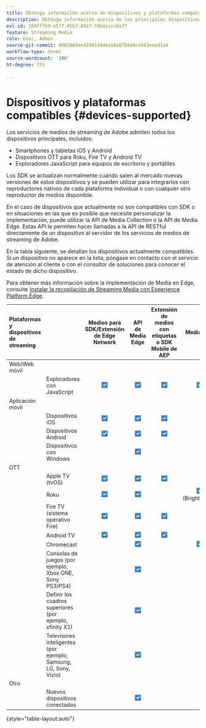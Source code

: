 ```yaml
---
title: Obtenga información acerca de dispositivos y plataformas compatibles
description: Obtenga información acerca de los principales dispositivos, como iOS, Android, dispositivos OTT y exploradores JavaScript compatibles con los servicios de medios de streaming de Adobe.
exl-id: 169ff7b9-e577-45b7-8927-74bdcccc0a77
feature: Streaming Media
role: User, Admin
source-git-commit: 0083869ae4248134dea18a87b9d4ce563eeed1a4
workflow-type: tm+mt
source-wordcount: '308'
ht-degree: 75%

---
```


# Dispositivos y plataformas compatibles {#devices-supported}

Los servicios de medios de streaming de Adobe admiten todos los dispositivos principales, incluidos:

* Smartphones y tabletas iOS y Android
* Dispositivos OTT para Roku, Fire TV y Android TV
* Exploradores JavaScript para equipos de escritorio y portátiles

Los SDK se actualizan normalmente cuando salen al mercado nuevas versiones de estos dispositivos y se pueden utilizar para integrarlos con reproductores nativos de cada plataforma individual o con cualquier otro reproductor de medios disponible.

En el caso de dispositivos que actualmente no son compatibles con SDK o en situaciones en las que es posible que necesite personalizar la implementación, puede utilizar la API de Media Collection o la API de Media Edge. Estas API le permiten hacer llamadas a la API de RESTful directamente de un dispositivo al servidor de los servicios de medios de streaming de Adobe.

En la tabla siguiente, se detallan los dispositivos actualmente compatibles. Si un dispositivo no aparece en la lista, póngase en contacto con el servicio de atención al cliente o con el consultor de soluciones para conocer el estado de dicho dispositivo.

Para obtener más información sobre la implementación de Media en Edge, consulte [Instalar la recopilación de Streaming Media con Experience Platform Edge](/help/implementation/edge/implementation-edge.md).

| Plataformas y dispositivos de streaming | | Medios para SDK/Extensión de Edge Network | API de Media Edge | Extensión de medios con etiquetas o SDK Mobile de AEP | Media SDK | API de Media Collection |
|:---|:---|:---:|:---:|:---:|:---:|:---:|
| Web/Web móvil | | | | | |
| | Exploradores con JavaScript | ![Admitido](/help/assets/icon-blue-check.png) | ![Admitido](/help/assets/icon-blue-check.png) | ![Admitido](/help/assets/icon-blue-check.png) | ![Admitido](/help/assets/icon-blue-check.png) | ![Admitido](/help/assets/icon-blue-check.png) |
| Aplicación móvil | | | | | |
| | Dispositivos iOS | ![Admitido](/help/assets/icon-blue-check.png) | ![Admitido](/help/assets/icon-blue-check.png) | ![Admitido](/help/assets/icon-blue-check.png) | | ![Admitido](/help/assets/icon-blue-check.png) | |
| | Dispositivos Android | ![Admitido](/help/assets/icon-blue-check.png) | ![Admitido](/help/assets/icon-blue-check.png) | ![Admitido](/help/assets/icon-blue-check.png) | | ![Admitido](/help/assets/icon-blue-check.png) |
| | Dispositivos con Windows | | ![Admitido](/help/assets/icon-blue-check.png) | | | ![Admitido](/help/assets/icon-blue-check.png) |
| OTT | | | | | | |
| | Apple TV (tvOS) | ![Admitido](/help/assets/icon-blue-check.png) | ![Admitido](/help/assets/icon-blue-check.png) | ![Admitido](/help/assets/icon-blue-check.png) | | ![Admitido](/help/assets/icon-blue-check.png) |
| | Roku | ![Admitido](/help/assets/icon-blue-check.png) | ![Admitido](/help/assets/icon-blue-check.png) | | ![Admitido](/help/assets/icon-blue-check.png)<br>(BrightScript) | ![Admitido](/help/assets/icon-blue-check.png)<br>(nativo) |
| | Fire TV (sistema operativo Fire) | ![Admitido](/help/assets/icon-blue-check.png) | ![Admitido](/help/assets/icon-blue-check.png) | ![Admitido](/help/assets/icon-blue-check.png) | | ![Admitido](/help/assets/icon-blue-check.png) |
| | Android TV | ![Admitido](/help/assets/icon-blue-check.png) | ![Admitido](/help/assets/icon-blue-check.png) | ![Admitido](/help/assets/icon-blue-check.png) | | ![Admitido](/help/assets/icon-blue-check.png) |
| | Chromecast | | ![Admitido](/help/assets/icon-blue-check.png) | | ![Admitido](/help/assets/icon-blue-check.png) | ![Admitido](/help/assets/icon-blue-check.png) |
| | Consolas de juegos (por ejemplo, Xbox ONE, Sony PS3/PS4) | | ![Admitido](/help/assets/icon-blue-check.png) | | | ![Admitido](/help/assets/icon-blue-check.png) |
| | Definir los cuadros superiores (por ejemplo, xfinity X1) | | ![Admitido](/help/assets/icon-blue-check.png) | | | ![Admitido](/help/assets/icon-blue-check.png) |
| | Televisores inteligentes (por ejemplo, Samsung, LG, Sony, Vizio) | | ![Admitido](/help/assets/icon-blue-check.png) | | | ![Admitido](/help/assets/icon-blue-check.png) |
| Otro | | | | | | |
| | Nuevos dispositivos conectados | | ![Admitido](/help/assets/icon-blue-check.png) | | | ![Admitido](/help/assets/icon-blue-check.png) |

{style="table-layout:auto"}
